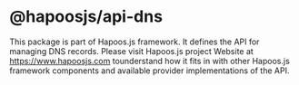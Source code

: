 # @hapoosjs/api-dns
This package is part of Hapoos.js framework. It defines the API for managing DNS records. 
Please visit Hapoos.js project Website at https://www.hapoosjs.com tounderstand how it 
fits in with other Hapoos.js framework components and available provider implementations 
of the API.
